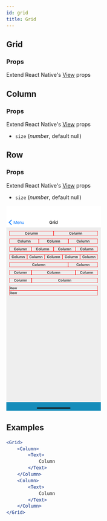 ```yaml
---
id: grid
title: Grid
---
```

## Grid
### Props
Extend React Native's [View](https://facebook.github.io/react-native/docs/view#props) props

## Column
### Props
Extend React Native's [View](https://facebook.github.io/react-native/docs/view#props) props
- `size` (_number_,  default null)

## Row
### Props
Extend React Native's [View](https://facebook.github.io/react-native/docs/view#props) props
- `size` (_number_, default null)

<img src="../assets/Grid/1.png" alt="Grid" width="250" style="display: inline-block;">

## Examples

```jsx
<Grid>
    <Column>
        <Text>
            Column
        </Text>
    </Column>
    <Column>
        <Text>
            Column
        </Text>
    </Column>
</Grid>
```
